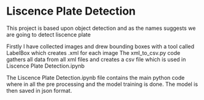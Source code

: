 # Liscence Plate Detection
This project is based upon object detection and as the names suggests we are going to detect liscence plate

Firstly I have collected images and drew bounding boxes with a tool called LabelBox which creates .xml for each image
The xml_to_csv.py code gathers all data from all xml files and creates a csv file which is used in Liscence Plate Detection.ipynb 

The Liscence Plate Detection.ipynb file contains the main python code where in all the pre processing and the model training is done. The model is then saved in json format.



